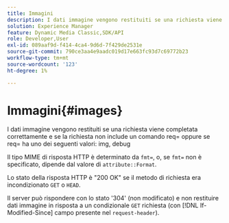 ```yaml
---
title: Immagini
description: I dati immagine vengono restituiti se una richiesta viene completata correttamente e se la richiesta non include un comando req= oppure se req= ha uno dei seguenti valori img, debug.
solution: Experience Manager
feature: Dynamic Media Classic,SDK/API
role: Developer,User
exl-id: 089aaf9d-f414-4ca4-9d6d-7f429de2531e
source-git-commit: 790ce3aa4e9aadc019d17e663fc93d7c69772b23
workflow-type: tm+mt
source-wordcount: '123'
ht-degree: 1%

---
```


# Immagini{#images}

I dati immagine vengono restituiti se una richiesta viene completata correttamente e se la richiesta non include un comando req= oppure se req= ha uno dei seguenti valori: img, debug

Il tipo MIME di risposta HTTP è determinato da `fmt=`, o, se `fmt=` non è specificato, dipende dal valore di `attribute::Format`.

Lo stato della risposta HTTP è &quot;200 OK&quot; se il metodo di richiesta era incondizionato `GET` o `HEAD`.

Il server può rispondere con lo stato &#39;304&#39; (non modificato) e non restituire dati immagine in risposta a un condizionale `GET` richiesta (con [!DNL If-Modified-Since] campo presente nel `request-header`).
